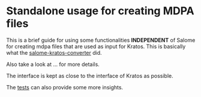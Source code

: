# Standalone usage for creating MDPA files

This is a brief guide for using some functionalities **INDEPENDENT** of Salome for creating mdpa files that are used as input for Kratos. This is basically what the [salome-kratos-converter](https://github.com/philbucher/salome-kratos-converter#using-the-converter-directly-directly-from-python) did.

Also take a look at ... for more details.

The interface is kept as close to the interface of Kratos as possible.

The [tests]() can also provide some more insights.